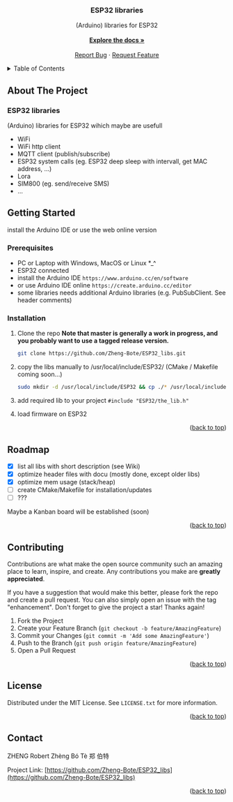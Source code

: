 <div id="top"></div>
<br />
<div align="center">
<h3 align="center">ESP32 libraries</h3>

  <p align="center">
      (Arduino) libraries for ESP32 
      <br/>
      <br/>
    <a href="https://github.com/Zheng-Bote/ESP32_libs/wiki"><strong>Explore the docs »</strong></a>
    <br />
    <br />
    <a href="https://github.com/Zheng-Bote/ESP32_libs/issues">Report Bug</a>
    ·
    <a href="https://github.com/Zheng-Bote/ESP32_libs/issues">Request Feature</a>
  </p>
</div>

<!-- TABLE OF CONTENTS -->
<details>
  <summary>Table of Contents</summary>
  <ol>
    <li>
      <a href="#about-the-project">About The Project</a>
      <ul>
        <li><a href="#built-with">Built With</a></li>
      </ul>
    </li>
    <li>
      <a href="#getting-started">Getting Started</a>
      <ul>
        <li><a href="#prerequisites">Prerequisites</a></li>
        <li><a href="#installation">Installation</a></li>
      </ul>
    </li>
    <li><a href="#usage">Usage</a></li>
    <li><a href="#roadmap">Roadmap</a></li>
    <li><a href="#contributing">Contributing</a></li>
    <li><a href="#license">License</a></li>
    <li><a href="#contact">Contact</a></li>
    <li><a href="#acknowledgments">Acknowledgments</a></li>
  </ol>
</details>

<!-- ABOUT THE PROJECT -->
## About The Project
### ESP32 libraries
(Arduino) libraries for ESP32 wihich maybe are usefull
* WiFi
* WiFi http client
* MQTT client (publish/subscribe)
* ESP32 system calls (eg. ESP32 deep sleep with intervall, get MAC address, ...)
* Lora
* SIM800 (eg. send/receive SMS) 
* ...


<!-- GETTING STARTED -->
## Getting Started

install the Arduino IDE or use the web online version

### Prerequisites

* PC or Laptop with Windows, MacOS or Linux *_^
* ESP32 connected
* install the Arduino IDE
  `https://www.arduino.cc/en/software`
* or use Arduino IDE online
  `https://create.arduino.cc/editor`
* some libraries needs additional Arduino libraries (e.g. PubSubClient. See header comments)

### Installation

1. Clone the repo
   **Note that master is generally a work in progress, and you probably want to use a tagged release version.**
   ```sh
   git clone https://github.com/Zheng-Bote/ESP32_libs.git
   ```
2. copy the libs manually to /usr/local/include/ESP32/
   (CMake / Makefile coming soon...)
   ```sh
   sudo mkdir -d /usr/local/include/ESP32 && cp ./* /usr/local/include/ESP32/.
   ```
3. add required lib to your project
   `#include "ESP32/the_lib.h"`

4. load firmware on ESP32

<p align="right">(<a href="#top">back to top</a>)</p>

<!-- ROADMAP -->
## Roadmap

- [x] list all libs with short description (see Wiki)
- [x] optimize header files with docu (mostly done, except older libs)
- [x] optimize mem usage (stack/heap)
- [ ] create CMake/Makefile for installation/updates
- [ ] ???

Maybe a Kanban board will be established (soon)

<p align="right">(<a href="#top">back to top</a>)</p>



<!-- CONTRIBUTING -->
## Contributing

Contributions are what make the open source community such an amazing place to learn, inspire, and create. Any contributions you make are **greatly appreciated**.

If you have a suggestion that would make this better, please fork the repo and create a pull request. You can also simply open an issue with the tag "enhancement".
Don't forget to give the project a star! Thanks again!

1. Fork the Project
2. Create your Feature Branch (`git checkout -b feature/AmazingFeature`)
3. Commit your Changes (`git commit -m 'Add some AmazingFeature'`)
4. Push to the Branch (`git push origin feature/AmazingFeature`)
5. Open a Pull Request

<p align="right">(<a href="#top">back to top</a>)</p>



<!-- LICENSE -->
## License

Distributed under the MIT License. See `LICENSE.txt` for more information.

<p align="right">(<a href="#top">back to top</a>)</p>



<!-- CONTACT -->
## Contact

ZHENG Robert Zhèng Bó Tè 郑 伯特

Project Link: [https://github.com/Zheng-Bote/ESP32_libs](https://github.com/Zheng-Bote/ESP32_libs)

<p align="right">(<a href="#top">back to top</a>)</p>

